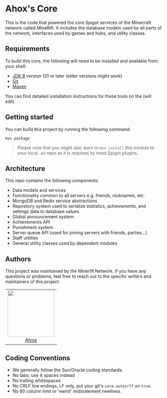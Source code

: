 # Ahox's Core

This is the code that powered the core Spigot services of the Minecraft network called MineRift. It includes the database models used by all parts of the network, interfaces used by games and hubs, and utility classes.

## Requirements

To build this core, the following will need to be installed and available from your shell:

* [JDK 8](http://www.oracle.com/technetwork/java/javase/downloads/jdk8-downloads-2133151.html) version 131 or later (older versions _might_ work)
* [Git](https://git-scm.com/)
* [Maven](https://maven.apache.org/)

You can find detailed installation instructions for these tools on the (will edit)

## Getting started

You can build this project by running the following command:

```
mvn package
```

> Please note that you might also want to `mvn install` this module to your local `.m2` repo as it is required by most Spigot plugins.
## Architecture

This repo contains the following components:

* Data models and services
* Functionality common to all servers e.g. friends, nicknames, etc.
* MongoDB and Redis service abstractions
* Repository system used to serialize statistics, achievements, and settings data to database values
* Global announcement system
* Achievements API
* Punishment system.
* Server queue API (used for joining servers with friends, parties...)
* Staff utilities
* General utility classes used by dependent modules

## Authors

This project was maintained by the Minerift Network. If you have any questions or problems, feel free to reach out to the specific writers and maintainers of this project:

<table>
  <tbody>
    <tr>
      <td align="center">
        <a href="https://github.com/1vye">
          <img width="150" height="150" src="https://github.com/1vye.png?v=3&s=150">
          </br>
          Ahox
        </a>
      </td>
    </tr>
  <tbody>
</table>

## Coding Conventions

* We generally follow the Sun/Oracle coding standards.
* No tabs; use 4 spaces instead
* No trailing whitespaces
* No CRLF line endings, LF only, put your git's `core.autocrlf` on `true`.
* No 80 column limit or 'weird' midstatement newlines.

